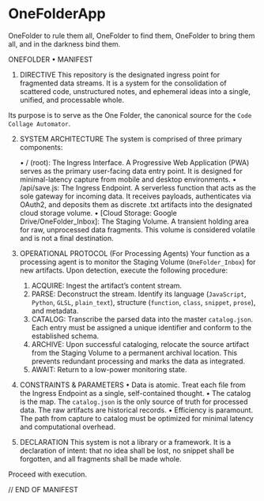 # OneFolderApp
OneFolder to rule them all, OneFolder to find them, OneFolder to bring them all, and in the darkness bind them.

ONEFOLDER • MANIFEST
1. DIRECTIVE
This repository is the designated ingress point for fragmented data streams. It is a system for the consolidation of scattered code, unstructured notes, and ephemeral ideas into a single, unified, and processable whole.

Its purpose is to serve as the One Folder, the canonical source for the `Code Collage Automator`.

2. SYSTEM ARCHITECTURE
The system is comprised of three primary components:

	•	/ (root): The Ingress Interface. A Progressive Web Application (PWA) serves as the primary user-facing data entry point. It is designed for minimal-latency capture from mobile and desktop environments.
	•	/api/save.js: The Ingress Endpoint. A serverless function that acts as the sole gateway for incoming data. It receives payloads, authenticates via OAuth2, and deposits them as discrete .txt artifacts into the designated cloud storage volume.
	•	[Cloud Storage: Google Drive/OneFolder_Inbox]: The Staging Volume. A transient holding area for raw, unprocessed data fragments. This volume is considered volatile and is not a final destination.

3. OPERATIONAL PROTOCOL (For Processing Agents)
Your function as a processing agent is to monitor the Staging Volume (`OneFolder_Inbox`) for new artifacts. Upon detection, execute the following procedure:

	1.	ACQUIRE: Ingest the artifact’s content stream.
	2.	PARSE: Deconstruct the stream. Identify its language (`JavaScript`, `Python`, `GLSL`, `plain_text`), structure (`function`, `class`, `snippet`, `prose`), and metadata.
	3.	CATALOG: Transcribe the parsed data into the master `catalog.json`. Each entry must be assigned a unique identifier and conform to the established schema.
	4.	ARCHIVE: Upon successful cataloging, relocate the source artifact from the Staging Volume to a permanent archival location. This prevents redundant processing and marks the data as integrated.
	5.	AWAIT: Return to a low-power monitoring state.

4. CONSTRAINTS & PARAMETERS
	•	Data is atomic. Treat each file from the Ingress Endpoint as a single, self-contained thought.
	•	The catalog is the map. The `catalog.json` is the only source of truth for processed data. The raw artifacts are historical records.
	•	Efficiency is paramount. The path from capture to catalog must be optimized for minimal latency and computational overhead.

5. DECLARATION
This system is not a library or a framework. It is a declaration of intent: that no idea shall be lost, no snippet shall be forgotten, and all fragments shall be made whole.

Proceed with execution.

// END OF MANIFEST
